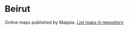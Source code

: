 # Beirut
Online maps published by Mappia. [List maps in repository](https://maps.csr.ufmg.br/calculator/?map=&amp;queryid=152&amp;listRepository=Repository&amp;storeurl=https://github.com/haniazaatari/Beirut/)
